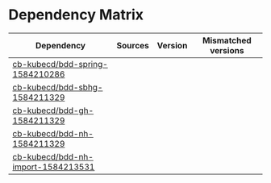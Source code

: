 # Dependency Matrix

Dependency | Sources | Version | Mismatched versions
---------- | ------- | ------- | -------------------
[cb-kubecd/bdd-spring-1584210286](https://github.com/cb-kubecd/bdd-spring-1584210286.git) |  | []() | 
[cb-kubecd/bdd-sbhg-1584211329](https://github.com/cb-kubecd/bdd-sbhg-1584211329.git) |  | []() | 
[cb-kubecd/bdd-gh-1584211329](https://github.com/cb-kubecd/bdd-gh-1584211329.git) |  | []() | 
[cb-kubecd/bdd-nh-1584211329](https://github.com/cb-kubecd/bdd-nh-1584211329.git) |  | []() | 
[cb-kubecd/bdd-nh-import-1584213531](https://github.com/cb-kubecd/bdd-nh-import-1584213531.git) |  | []() | 
